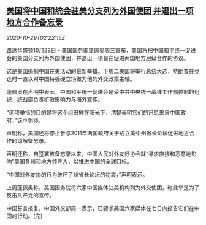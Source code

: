 <!--1603938197000-->
[美国将中国和统会驻美分支列为外国使团 并退出一项地方合作备忘录](https://cn.reuters.com/article/us-china-foreign-agent-1029-idCNKBS27E09J)
------

<div><i>2020-10-29T02:22:15Z</i></div><p>路透华盛顿10月28日 - 美国国务卿蓬佩奥周三宣布，美国将把中国和平统一促进会的美国分支列为外国使团，并退出一项旨在促进两国地方层级合作的协议。</p><p>这是美国遏制中国在美活动的最新举措。下周二美国将举行总统大选，特朗普在竞选时一直以对中国持强硬立场做为他的外交政策主轴。</p><p>蓬佩奥在声明中表示，中国和平统一促进会是受中共中央统一战线工作部控制的组织，统战部负责扩散影响力与海外宣传。</p><p>“这项举措的目的是将这个组织摊在阳光下，清楚表明它们的讯息来自中国政府，”该声明称。</p><p>声明称，美国还将停止参与2011年两国政府关于成立美中州省长论坛促进地方合作的谅解备忘录。</p><p>声明还称，自签署该备忘录以来，中国人民对外友好协会就“寻求直接和恶意地影响”美国各州和地方领导人，以推进中国的全球目标。</p><p>“中国对外友协的行为破坏了州省长论坛的初衷，”声明表示。</p><p>上周蓬佩奥称，美国国务院将六家中国媒体驻美机构列为外交使团，称此举是为了反击共产党的宣传。</p><p>中国誓言报复，中国外交部周一表示，已要求美国六家媒体在七日内报告它们在中国的行动。(完)</p>
